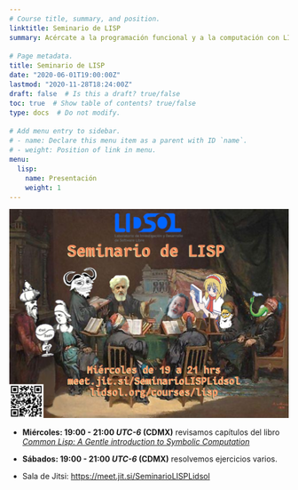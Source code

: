 ```yaml
---
# Course title, summary, and position.
linktitle: Seminario de LISP
summary: Acércate a la programación funcional y a la computación con LISP :)

# Page metadata.
title: Seminario de LISP
date: "2020-06-01T19:00:00Z"
lastmod: "2020-11-28T18:24:00Z"
draft: false  # Is this a draft? true/false
toc: true  # Show table of contents? true/false
type: docs  # Do not modify.

# Add menu entry to sidebar.
# - name: Declare this menu item as a parent with ID `name`.
# - weight: Position of link in menu.
menu:
  lisp:
    name: Presentación
    weight: 1
---
```


![Cartel del seminario](featured.png)

* **Miércoles: 19:00 - 21:00 *UTC-6* (CDMX)** revisamos capítulos del libro
[*Common Lisp: A Gentle introduction to Symbolic Computation*](https://gitlab.com/lidsol/seminario-lisp/-/blob/main/books/Common_Lisp_A_Gentle_Intro_to_Sym_Prog.pdf)

* **Sábados: 19:00 - 21:00 *UTC-6* (CDMX)** resolvemos ejercicios varios.

* Sala de Jitsi: https://meet.jit.si/SeminarioLISPLidsol
